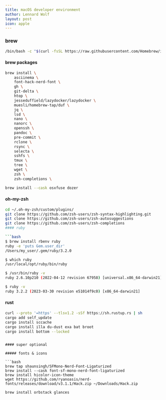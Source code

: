 ```yaml
---
title: macOS developer environment 
author: Lennard Wolf
layout: post
icon: apple
---
```

### brew

```bash
/bin/bash -c "$(curl -fsSL https://raw.githubusercontent.com/Homebrew/install/HEAD/install.sh)"
```
<!--more-->
#### brew packages

```bash
brew install \
    asciinema \
    font-hack-nerd-font \
    gh \
    git-delta \
    htop \
    jesseduffield/lazydocker/lazydocker \
    muesli/homebrew-tap/duf \
    jq \
    lsd \
    nano \
    nanorc \
    openssh \
    pandoc \
    pre-commit \
    rclone \
    rsync \
    selecta \
    sshfs \
    tmux \
    tree \
    wget \
    zsh \
    zsh-completions \

brew install --cask osxfuse dozer

```
#### oh-my-zsh

```bash
cd ~/.oh-my-zsh/custom/plugins/
git clone https://github.com/zsh-users/zsh-syntax-highlighting.git
git clone https://github.com/zsh-users/zsh-autosuggestions
git clone https://github.com/zsh-users/zsh-completions
#### ruby

```bash
$ brew install rbenv ruby
ruby -e 'puts Gem.user_dir'
/Users/my_user/.gem/ruby/3.2.0

$ which ruby
/usr/local/opt/ruby/bin/ruby

$ /usr/bin/ruby -v
ruby 2.6.10p210 (2022-04-12 revision 67958) [universal.x86_64-darwin21]

$ ruby -v
ruby 3.2.2 (2023-03-30 revision e51014f9c0) [x86_64-darwin21]
```

#### rust

```bash
curl --proto '=https' --tlsv1.2 -sSf https://sh.rustup.rs | sh
cargo add self_update
cargo install sccache
cargo install illa du-dust exa bat broot
cargo install bottom --locked
```


```

#### super optional

##### fonts & icons

```bash
brew tap shaunsingh/SFMono-Nerd-Font-Ligaturized
brew install --cask font-sf-mono-nerd-font-ligaturized
brew install hicolor-icon-theme
wget https://github.com/ryanoasis/nerd-fonts/releases/download/v3.1.1/Hack.zip ~/Downloads/Hack.zip
```

```bash
brew install orbstack glances
```
